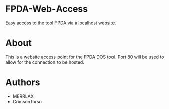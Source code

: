 # FPDA-Web-Access
Easy access to the tool FPDA via a localhost website.

# About
This is a website access point for the FPDA DOS tool. Port 80 will be used to allow for the connection to be hosted. 

# Authors

* MERRLAX
* CrimsonTorso
